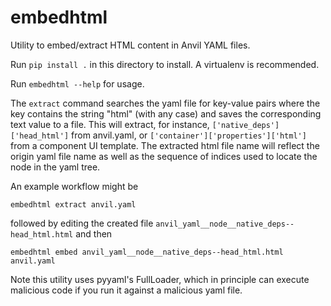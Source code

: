 # embedhtml

Utility to embed/extract HTML content in Anvil YAML files. 

Run `pip install .` in this directory to install. A virtualenv is recommended.

Run `embedhtml --help` for usage.

The `extract` command searches the yaml file for key-value pairs where the key contains the string "html" (with any case) and saves the corresponding text value to a file. 
This will extract, for instance, `['native_deps']['head_html']` from anvil.yaml, or `['container']['properties']['html']` from a component UI template. 
The extracted html file name will reflect the origin yaml file name as well as the sequence of indices used to locate the node in the yaml tree.

An example workflow might be

```embedhtml extract anvil.yaml```

followed by editing the created file `anvil_yaml__node__native_deps--head_html.html` and then

```embedhtml embed anvil_yaml__node__native_deps--head_html.html anvil.yaml```

Note this utility uses pyyaml's FullLoader, which in principle can execute malicious code if you run it against a malicious yaml file.
